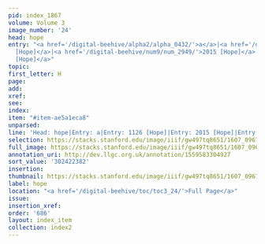 ```yaml
---
pid: index_1867
volume: Volume 3
image_number: '24'
head: hope
entry: "<a href='/digital-beehive/alpha2/alpha_0432/'>a</a>|<a href='/digital-beehive/num5/num_1526/'>1126
  [Hope]</a>|<a href='/digital-beehive/num9/num_2949/'>2015 [Hope]</a>|<a href='/digital-beehive/num10/num_3371/'>2399
  [Hope]</a>"
topic:
first_letter: H
page:
add:
xref:
see:
index:
item: "#item-ae5a1eca8"
unparsed:
line: 'Head: hope|Entry: a|Entry: 1126 [Hope]|Entry: 2015 [Hope]|Entry: 2399 [Hope]|#item-ae5a1eca8'
selection: https://stacks.stanford.edu/image/iiif/gw497tq8651/1607_0967/1140,2382,729,160/full/0/default.jpg
full_image: https://stacks.stanford.edu/image/iiif/gw497tq8651/1607_0967/full/full/0/default.jpg
annotation_uri: http://dev.llgc.org.uk/annotation/1559583304927
sort_value: '302422382'
insertion:
thumbnail: https://stacks.stanford.edu/image/iiif/gw497tq8651/1607_0967/1140,2382,729,160/150,/0/default.jpg
label: hope
location: "<a href='/digital-beehive/toc/toc3_24/'>Full Page</a>"
issue:
insertion_xref:
order: '686'
layout: index_item
collection: index2
---
```

